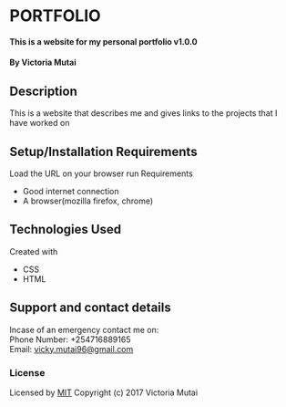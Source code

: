 # PORTFOLIO
#### This is a website for my personal portfolio v1.0.0
#### By Victoria Mutai
## Description
This is a website that describes me and gives links to the projects that I have worked on
## Setup/Installation Requirements
Load the URL on your browser
run
Requirements
* Good internet connection
* A browser(mozilla firefox, chrome)
## Technologies Used
Created with
* CSS
* HTML
## Support and contact details
Incase of an emergency contact me on: <br />
    Phone Number: +254716889165 <br />
    Email: vicky.mutai96@gmail.com
### License
Licensed by [MIT](https://choosealicense.com/licenses/mit)
Copyright (c) 2017 Victoria Mutai
